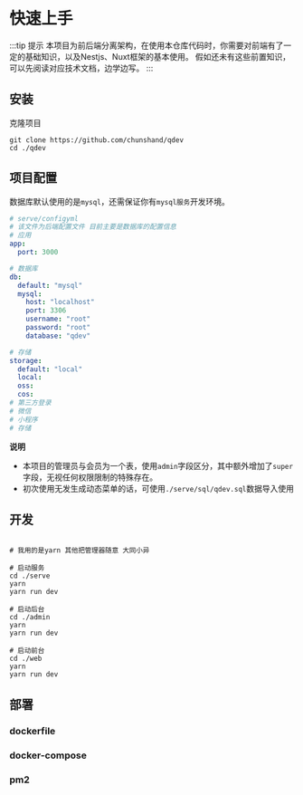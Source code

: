 # 快速上手


:::tip 提示
本项目为前后端分离架构，在使用本仓库代码时，你需要对前端有了一定的基础知识，以及Nestjs、Nuxt框架的基本使用。
假如还未有这些前置知识，可以先阅读对应技术文档，边学边写。
:::

## 安装


克隆项目

```shell
git clone https://github.com/chunshand/qdev
cd ./qdev
```
## 项目配置

数据库默认使用的是`mysql`，还需保证你有`mysql服务`开发环境。

```yml
# serve/configyml
# 该文件为后端配置文件 目前主要是数据库的配置信息
# 应用
app:
  port: 3000

# 数据库
db:
  default: "mysql"
  mysql:
    host: "localhost"
    port: 3306
    username: "root"
    password: "root"
    database: "qdev"

# 存储
storage:
  default: "local"
  local:
  oss:
  cos:
# 第三方登录
# 微信
# 小程序
# 存储

```
**说明**

- 本项目的管理员与会员为一个表，使用`admin`字段区分，其中额外增加了`super`字段，无视任何权限限制的特殊存在。
- 初次使用无发生成动态菜单的话，可使用`./serve/sql/qdev.sql`数据导入使用

## 开发


```shell

# 我用的是yarn 其他把管理器随意 大同小异

# 启动服务
cd ./serve
yarn
yarn run dev

# 启动后台
cd ./admin
yarn
yarn run dev

# 启动前台
cd ./web
yarn
yarn run dev
```






## 部署

### dockerfile

### docker-compose

### pm2

